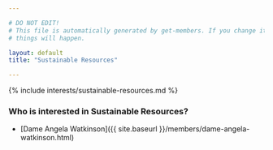 ```yaml
---

# DO NOT EDIT!
# This file is automatically generated by get-members. If you change it, bad
# things will happen.

layout: default
title: "Sustainable Resources"

---
```


{% include interests/sustainable-resources.md %}

### Who is interested in Sustainable Resources?


* [Dame  Angela Watkinson]({{ site.baseurl }}/members/dame-angela-watkinson.html)
